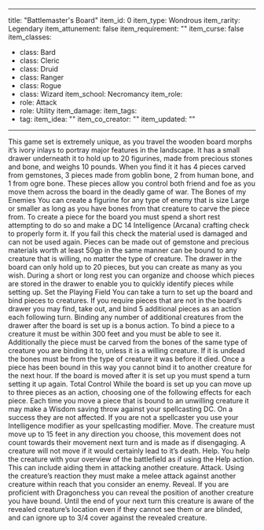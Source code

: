 
---
title: "Battlemaster's Board"
item_id: 0
item_type: Wondrous
item_rarity: Legendary
item_attunement: false
item_requirement: ""
item_curse: false
item_classes: 
  - class: Bard
  - class: Cleric
  - class: Druid
  - class: Ranger
  - class: Rogue
  - class: Wizard
item_school: Necromancy
item_role: 
  - role: Attack 
  - role: Utility
item_damage: 
item_tags: 
  - tag:
item_idea: ""
item_co_creator: ""
item_updated: ""
---

This game set is extremely unique, as you travel the wooden board morphs it’s ivory inlays to portray major features in the landscape. It has a small drawer underneath it to hold up to 20 figurines, made from precious stones and bone, and weighs 10 pounds. When you find it it has 4 pieces carved from gemstones, 3 pieces made from goblin bone, 2 from human bone, and 1 from ogre bone. These pieces allow you control both friend and foe as you move them across the board in the deadly game of war.
The Bones of my Enemies
You can create a figurine for any type of enemy that is size Large or smaller as long as you have bones from that creature to carve the piece from. To create a piece for the board you must spend a short rest attempting to do so and make a DC 14 Intelligence (Arcana) crafting check to properly form it. If you fail this check the material used is damaged and can not be used again.
Pieces can be made out of gemstone and precious materials worth at least 50gp in the same manner can be bound to any creature that is willing, no matter the type of creature.
The drawer in the board can only hold up to 20 pieces, but you can create as many as you wish. During a short or long rest you can organize and choose which pieces are stored in the drawer to enable you to quickly identify pieces while setting up.
Set the Playing Field
You can take a turn to set up the board and bind pieces to creatures. If you require pieces that are not in the board’s drawer you may find, take out, and bind 5 additional pieces as an action each following turn. Binding any number of additional creatures from the drawer after the board is set up is a bonus action. To bind a piece to a creature it must be within 300 feet and you must be able to see it. Additionally the piece must be carved from the bones of the same type of creature you are binding it to, unless it is a willing creature. If it is undead the bones must be from the type of creature it was before it died. Once a piece has been bound in this way you cannot bind it to another creature for the next hour.
If the board is moved after it is set up you must spend a turn setting it up again.
Total Control
While the board is set up you can move up to three pieces as an action, choosing one of the following effects for each piece. Each time you move a piece that is bound to an unwilling creature it may make a Wisdom saving throw against your spellcasting DC. On a success they are not affected. If you are not a spellcaster you use your Intelligence modifier as your spellcasting modifier.
Move. The creature must move up to 15 feet in any direction you choose, this movement does not count towards their movement next turn and is made as if disengaging. A creature will not move if it would certainly lead to it’s death.
Help. You help the creature with your overview of the battlefield as if using the Help action. This can include aiding them in attacking another creature.
Attack. Using the creature’s reaction they must make a melee attack against another creature within reach that you consider an enemy.
Reveal. If you are proficient with Dragonchess you can reveal the position of another creature you have bound. Until the end of your next turn this creature is aware of the revealed creature’s location even if they cannot see them or are blinded, and can ignore up to 3/4 cover against the revealed creature.
